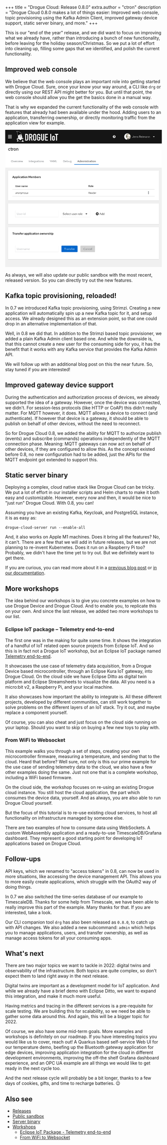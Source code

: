 +++
title = "Drogue Cloud: Release 0.8.0"
extra.author = "ctron"
description = "Drogue Cloud 0.8.0 makes a lot of things easier: Improved web console, topic provisioning using the Kafka Admin Client, improved gateway device support, static server binary, and more."
+++

This is our "end of the year" release, and we did want to focus on improving what we already have, rather than
introducing a bunch of new functionality, before leaving for the holiday season/Christmas. So we put a lot of
effort into cleaning up, filling some gaps that we identified, and polish the current functionality.

<!-- more -->

## Improved web console

We believe that the web console plays an important role into getting started with Drogue Cloud. Sure, once your know
your way around, a CLI like `drg` or directly using our REST API might better for you. But until that point, the
web console should allow you the get the basics done in a manual way.

That is why we expanded the current functionality of the web console with features that already had been available
under the hood. Adding users to an application, transferring ownership, or directly monitoring traffic from the
application view for example.

![Console screenshot](console-1.png)

As always, we will also update our public sandbox with the most recent, released version. So you can directly try out
the new features.

## Kafka topic provisioning, reloaded!

In 0.7 we introduced Kafka topic provisioning, using Strimzi. Creating a new application will automatically spin up
a new Kafka topic for it, and setup access. We already designed this as an extension point, so that one could drop
in an alternative implementation of that.

Well, in 0.8 we did that. In addition to the Strimzi based topic provisioner, we added a plain Kafka Admin client
based one. And while the downside is, that this cannot create a new user for the consuming side for you, it has the
benefit that it works with any Kafka service that provides the Kafka Admin API.

We will follow up with an additional blog post on this the near future. So, stay tuned if you are interested!

## Improved gateway device support

During the authentication and authorization process of devices, we already supported the idea of a gateway. However,
once the device was connected, we didn't. For session-less protocols (like HTTP or CoAP) this didn't really matter.
For MQTT however, it does. MQTT allows a device to connect (and authenticate). If however that device is a
gateway, it should be able to publish on behalf of other devices, without the need to reconnect.

So for Drogue Cloud 0.8, we added the ability for MQTT to authorize publish (events) and subscribe (commands) operations
independently of the MQTT connection phase. Meaning: MQTT gateways can now act on behalf of other devices, if they are
configured to allow this. As the concept existed before 0.8, no new configuration had to be added, just the APIs for the
MQTT endpoint got extended to support this.

## Static server binary

Deploying a complex, cloud native stack like Drogue Cloud can be tricky. We put a lot of effort in our installer scripts
and Helm charts to make it both easy and customizable. However, every now and then, it would be nice to "just run"
Drogue Cloud. With 0.8, you can!

Assuming you have an existing Kafka, Keycloak, and PostgreSQL instance, it is as easy as:

~~~shell
drogue-cloud-server run --enable-all
~~~

And, it also works on Apple M1 machines. Does it bring all the features? No, it can't. There are a few that we will
add in future releases, but we are not planning to re-invent Kubernetes. Does it run on a Raspberry Pi too?
Probably, we didn't have the time yet to try out. But we definitely want to get there.

If you are curious, you can read more about it in a [previous blog post](@/2021-11-08-introducing-drogue-server/index.md) or
[in our documentation](https://book.drogue.io/drogue-cloud/dev/deployment/bare-metal.html).

## More workshops

The idea behind our workshops is to give you concrete examples on how to use Drogue Device and Drogue Cloud. And to
enable you, to replicate this on your own. And since the last release, we added two more workshops to our list.

### Eclipse IoT package – Telemetry end-to-end

The first one was in the making for quite some time. It shows the integration of a handful of IoT related open source
projects from Eclipse IoT. And so this is in fact not a Drogue IoT workshop, but an Eclipse IoT package
named [Telemetry end-to-end](https://www.eclipse.org/packages/packages/telemetry-e2e/).

It showcases the use case of telemetry data acquisition, from a Drogue Device based microcontroller,
through an Eclipse Kura IoT gateway, into Drogue Cloud. On the cloud side we have Eclipse Ditto as digital twin platform
and Eclipse Streamsheets to visualize the data. All you need is a micro:bit v2, a Raspberry Pi, and your local machine.

It also showcases how important the ability to integrate is. All these different projects, developed by different
communities, can still work together to solve problems on the different layers of an IoT stack. Try it out, and maybe
replace a component yourself.

Of course, you can also cheat and just focus on the cloud side running on your laptop. Should you want to skip on buying
a few new toys to play with.

### From WiFi to Websocket

This example walks you through a set of steps, creating your own microcontroller firmware, measuring a temperature,
and sending that to the cloud. Heard that before? Well sure, not only is this our prime example for the use
case of sending telemetry data to the cloud, we also have a few other examples doing the same. Just not one that is a
complete workshop, including a WiFi based firmware.

On the cloud side, the workshop focuses on re-using an existing Drogue cloud instance. You still host the cloud
application, the part which consumes the device data, yourself. And as always, you are also able to run Drogue Cloud
yourself.

But the focus of this tutorial is to re-use existing cloud services, to host all functionality on infrastructure managed
by someone else.

There are two examples of how to consume data using WebSockets. A custom WebAssembly application and a ready-to-use
TimescaleDB/Grafana dashboard. They represent a good starting point for developing IoT applications based on
Drogue Cloud.

## Follow-ups

API keys, which we renamed to "access tokens" in 0.8, can now be used in more situations, like accessing the device
management API. This allows you to more easily create applications, which struggle with the OAuth2 way of doing things.

In 0.7 we also switched the time-series database of our example to TimescaleDB. Thanks for some help from Timescale,
we have been able to really improve this part of the example. Many thanks for that. If you are interested, take a look.

Our CLI companion tool `drg` has also been released as `0.8.0`, to catch up with API changes. We also added a new
subcommand: `admin` which helps you to manage applications, users, and transfer ownership, as well as manage access
tokens for all your consuming apps.

## What's next

There are two major topics we want to tackle in 2022: digital twins and observability of the infrastructure. Both topics
are quite complex, so don't expect them to land right away in the next release.

Digital twins are important as a development model for IoT application. And while we already have a brief demo with
Eclipse Ditto, we want to expand this integration, and make it much more useful.

Having metrics and tracing in the different services is a pre-requisite for scale testing. We are building this for
scalability, so we need be able to gather some data around this. And again, this will be a bigger topic for 2022.

Of course, we also have some mid-term goals. More examples and workshops is definitely on our roadmap. If you have
interesting topics you would like us to cover, reach out! A Quarkus based self-service Web UI for our temperature demo,
beefing up the Bluetooth gateway application for edge devices, improving application integration for the cloud in different development environments, improving the off-the shelf Grafana dashboard experience, and an OPC UA example
are all things we would like to get ready in the next cycle too.

And the next release cycle will probably be a bit longer, thanks to a few days of cookies, gifts, and time to
recharge batteries. 😉

## Also see

* [Releases](https://github.com/drogue-iot/drogue-cloud/releases)
* [Public sandbox](https://sandbox.drogue.cloud)
* [Server binary](https://book.drogue.io/drogue-cloud/dev/deployment/bare-metal.html)
* [Workshops](https://book.drogue.io/drogue-workshops/index.html)
  * [Eclipse IoT Package - Telemetry end-to-end](https://www.eclipse.org/packages/packages/telemetry-e2e/)
  * [From WiFi to Websocket](https://book.drogue.io/drogue-workshops/wifi-websockets/index.html)
